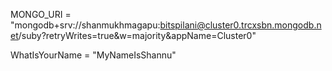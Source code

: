 MONGO_URI = "mongodb+srv://shanmukhmagapu:bitspilani@cluster0.trcxsbn.mongodb.net/suby?retryWrites=true&w=majority&appName=Cluster0"

WhatIsYourName = "MyNameIsShannu"

